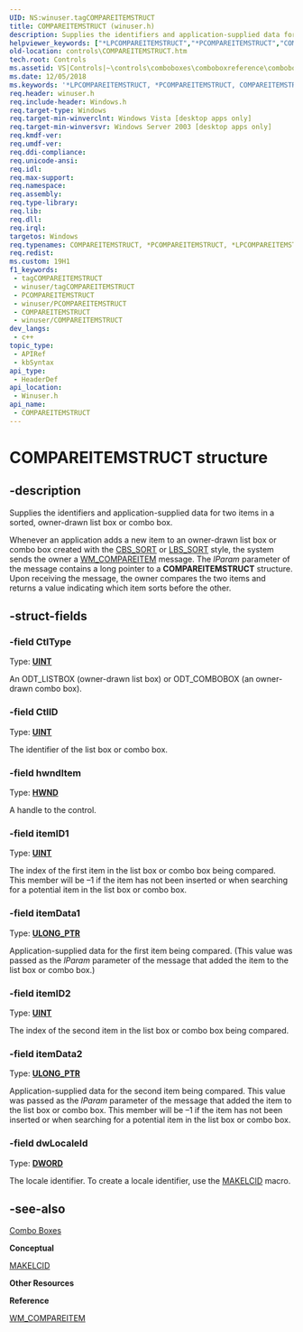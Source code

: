 ```yaml
---
UID: NS:winuser.tagCOMPAREITEMSTRUCT
title: COMPAREITEMSTRUCT (winuser.h)
description: Supplies the identifiers and application-supplied data for two items in a sorted, owner-drawn list box or combo box.
helpviewer_keywords: ["*LPCOMPAREITEMSTRUCT","*PCOMPAREITEMSTRUCT","COMPAREITEMSTRUCT","COMPAREITEMSTRUCT structure [Windows Controls]","_win32_COMPAREITEMSTRUCT_str","_win32_COMPAREITEMSTRUCT_str_cpp","controls.COMPAREITEMSTRUCT","controls._win32_COMPAREITEMSTRUCT_str","winuser/COMPAREITEMSTRUCT"]
old-location: controls\COMPAREITEMSTRUCT.htm
tech.root: Controls
ms.assetid: VS|Controls|~\controls\comboboxes\comboboxreference\comboboxstructures\compareitemstruct.htm
ms.date: 12/05/2018
ms.keywords: '*LPCOMPAREITEMSTRUCT, *PCOMPAREITEMSTRUCT, COMPAREITEMSTRUCT, COMPAREITEMSTRUCT structure [Windows Controls], _win32_COMPAREITEMSTRUCT_str, _win32_COMPAREITEMSTRUCT_str_cpp, controls.COMPAREITEMSTRUCT, controls._win32_COMPAREITEMSTRUCT_str, winuser/COMPAREITEMSTRUCT'
req.header: winuser.h
req.include-header: Windows.h
req.target-type: Windows
req.target-min-winverclnt: Windows Vista [desktop apps only]
req.target-min-winversvr: Windows Server 2003 [desktop apps only]
req.kmdf-ver: 
req.umdf-ver: 
req.ddi-compliance: 
req.unicode-ansi: 
req.idl: 
req.max-support: 
req.namespace: 
req.assembly: 
req.type-library: 
req.lib: 
req.dll: 
req.irql: 
targetos: Windows
req.typenames: COMPAREITEMSTRUCT, *PCOMPAREITEMSTRUCT, *LPCOMPAREITEMSTRUCT
req.redist: 
ms.custom: 19H1
f1_keywords:
 - tagCOMPAREITEMSTRUCT
 - winuser/tagCOMPAREITEMSTRUCT
 - PCOMPAREITEMSTRUCT
 - winuser/PCOMPAREITEMSTRUCT
 - COMPAREITEMSTRUCT
 - winuser/COMPAREITEMSTRUCT
dev_langs:
 - c++
topic_type:
 - APIRef
 - kbSyntax
api_type:
 - HeaderDef
api_location:
 - Winuser.h
api_name:
 - COMPAREITEMSTRUCT
---
```


# COMPAREITEMSTRUCT structure


## -description

Supplies the identifiers and application-supplied data for two items in a sorted, owner-drawn list box or combo box.

Whenever an application adds a new item to an owner-drawn list box or combo box created with the <a href="/windows/desktop/Controls/combo-box-styles">CBS_SORT</a> or <a href="/windows/desktop/Controls/list-box-styles">LBS_SORT</a> style, the system sends the owner a <a href="/windows/desktop/Controls/wm-compareitem">WM_COMPAREITEM</a> message. The <i>lParam</i> parameter of the message contains a long pointer to a <b>COMPAREITEMSTRUCT</b> structure. Upon receiving the message, the owner compares the two items and returns a value indicating which item sorts before the other.

## -struct-fields

### -field CtlType

Type: <b><a href="/windows/desktop/WinProg/windows-data-types">UINT</a></b>

An ODT_LISTBOX (owner-drawn list box) or ODT_COMBOBOX (an owner-drawn combo box).

### -field CtlID

Type: <b><a href="/windows/desktop/WinProg/windows-data-types">UINT</a></b>

The identifier of the list box or combo box.

### -field hwndItem

Type: <b><a href="/windows/desktop/WinProg/windows-data-types">HWND</a></b>

A handle to the control.

### -field itemID1

Type: <b><a href="/windows/desktop/WinProg/windows-data-types">UINT</a></b>

The index of the first item in the list box or combo box being compared. This member will be –1 if the item has not been inserted or when searching for a potential item in the list box or combo box.

### -field itemData1

Type: <b><a href="/windows/desktop/WinProg/windows-data-types">ULONG_PTR</a></b>

Application-supplied data for the first item being compared. (This value was passed as the <i>lParam</i> parameter of the message that added the item to the list box or combo box.)

### -field itemID2

Type: <b><a href="/windows/desktop/WinProg/windows-data-types">UINT</a></b>

The index of the second item in the list box or combo box being compared.

### -field itemData2

Type: <b><a href="/windows/desktop/WinProg/windows-data-types">ULONG_PTR</a></b>

Application-supplied data for the second item being compared. This value was passed as the 
					<i>lParam</i> parameter of the message that added the item to the list box or combo box. This member will be 
					–1 if the item has not been inserted or when searching for a potential item in the list box or combo box.

### -field dwLocaleId

Type: <b><a href="/windows/desktop/WinProg/windows-data-types">DWORD</a></b>

The locale identifier. To create a locale identifier, use the <a href="/windows/desktop/api/winnt/nf-winnt-makelcid">MAKELCID</a> macro.

## -see-also

<a href="/windows/desktop/Controls/combo-boxes">Combo Boxes</a>



<b>Conceptual</b>



<a href="/windows/desktop/api/winnt/nf-winnt-makelcid">MAKELCID</a>



<b>Other Resources</b>



<b>Reference</b>



<a href="/windows/desktop/Controls/wm-compareitem">WM_COMPAREITEM</a>
